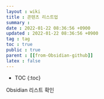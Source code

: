 ```yaml
---
layout : wiki
title : 콘텐츠 리스트업
summary :
date : 2022-01-22 08:36:56 +0900
updated : 2022-01-22 08:36:56 +0900
tag : tag
toc : true
public : true
parent : [[from-Obsidian-github]]
latex : false
---
```


* TOC
{:toc}

 Obsidian 리스트 확인
